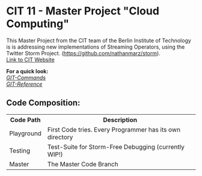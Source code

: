 CIT 11 - Master Project "Cloud Computing"
=========================================

This Master Project from the CIT team of the Berlin Institute of Technology is is addressing new implementations of Streaming Operators, using the Twitter Storm Project. (https://github.com/nathanmarz/storm).  
[Link to CIT Website](http://www.cit.tu-berlin.de/menue/lehre/curriculum/ws_20132014/verteilte_systeme_pj_msc/)

**For a quick look:**  
*[GIT-Commands](https://confluence.atlassian.com/display/STASH/Basic+Git+commands)*  
*[GIT-Reference](http://gitref.org/)*  


Code Composition:
-----------------------

<table>
  <tr>
    <th>Code Path</th><th>Description</th>
  </tr>
  <tr>
    <td>Playground</td><td>First Code tries. Every Programmer has its own directory</td>
  </tr>
  <tr>
    <td>Testing</td><td>Test-Suite for Storm-Free Debugging (currently WIP!)</td>
  </tr>
  <tr>
    <td>Master</td><td>The Master Code Branch</td>
  </tr>
</table>

